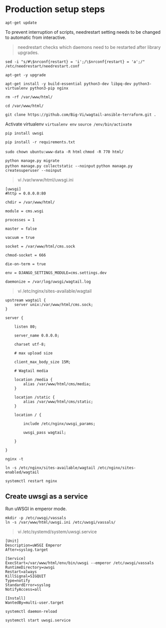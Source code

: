 # Production setup steps

`apt-get update`

To prevent interruption of scripts, needrestart setting needs to be changed to automatic from interactive.
> needrestart checks which daemons need to be restarted after library upgrades.

`sed -i "s/#\$nrconf{restart} = 'i';/\$nrconf{restart} = 'a';/" /etc/needrestart/needrestart.conf`

`apt-get -y upgrade`

`apt-get install -y build-essential python3-dev libpq-dev python3-virtualenv python3-pip nginx`

`rm -rf /var/www/html/`

`cd /var/www/html/`

`git clone https://github.com/Big-Vi/wagtail-ansible-terraform.git .`

Activate virtualenv
`virtualenv env`
`source /env/bin/activate`

`pip install uwsgi`

`pip install -r requirements.txt`

`sudo chown ubuntu:www-data -R html`
`chmod -R 770 html/`

`python manage.py migrate`  
`python manage.py collectstatic --noinput`
`python manage.py createsuperuser --noinput`


> vi /var/www/html/uwsgi.ini
```
[uwsgi]
#http = 0.0.0.0:80 

chdir = /var/www/html/

module = cms.wsgi

processes = 1

master = false

vacuum = true

socket = /var/www/html/cms.sock

chmod-socket = 666

die-on-term = true

env = DJANGO_SETTINGS_MODULE=cms.settings.dev

daemonize = /var/log/uwsgi/wagtail.log
```
  
> vi /etc/nginx/sites-available/wagtail
```
upstream wagtail {
	server unix:/var/www/html/cms.sock;
}

server {

	listen 80;

	server_name 0.0.0.0;

	charset utf-8;

	# max upload size

	client_max_body_size 15M;

	# Wagtail media

	location /media {
		alias /var/www/html/cms/media;
	}

	location /static {
		alias /var/www/html/cms/static;
	}

	location / {

		include /etc/nginx/uwsgi_params;

		uwsgi_pass wagtail;

	}

}
```

`nginx -t`

`ln -s /etc/nginx/sites-available/wagtail /etc/nginx/sites-enabled/wagtail`

`systemctl restart nginx`


## Create uwsgi as a service

Run uWSGI in emperor mode.

`mkdir -p /etc/uwsgi/vassals`  
`ln -s /var/www/html/uwsgi.ini /etc/uwsgi/vassals/`

> vi /etc/systemd/system/uwsgi.service
```
[Unit]
Description=uWSGI Emperor
After=syslog.target

[Service]
ExecStart=/var/www/html/env/bin/uwsgi --emperor /etc/uwsgi/vassals
RuntimeDirectory=uwsgi
Restart=always
KillSignal=SIGQUIT
Type=notify
StandardError=syslog
NotifyAccess=all

[Install]
WantedBy=multi-user.target
```

`systemctl daemon-reload`

`systemctl start uwsgi.service`
